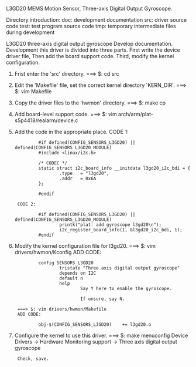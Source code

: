 L3GD20 MEMS Motion Sensor, Three-axis Digital Output Gyroscope.

Directory introduction:
        doc:    development documentation
        src:    driver source code
        test:   test program source code
        tmp:    temporary intermediate files during development

L3GD20 three-axis digital output gyroscope Develop documentation. Development
this driver is divided into three parts. First write the device driver file,
Then add the board support code. Third, modify the kernel configuration.

1. Frist enter the 'src' directory.
        ===> $: cd src
2. Edit the 'Makefile' file, set the correct kernel directory 'KERN_DIR'.
        ===> $: vim Makefile
3. Copy the driver files to the 'hwmon' directory.
        ===> $: make cp
4. Add board-level support code.
        ===> $: vim arch/arm/plat-s5p4418/realarm/device.c
5. Add the code in the appropriate place.
        CODE 1:

                #if defined(CONFIG_SENSORS_L3GD20) || defined(CONFIG_SENSORS_L3GD20_MODULE)
                #include <linux/i2c.h>

                /* CODEC */
                static struct i2c_board_info __initdata l3gd20_i2c_bdi = {
                        .type   = "l3gd20",
                        .addr   = 0x6A
                };

                #endif

        CODE 2:

                #if defined(CONFIG_SENSORS_L3GD20) || defined(CONFIG_SENSORS_L3GD20_MODULE)
                        printk("plat: add gyroscope l3gd20\n");
                        i2c_register_board_info(1, &l3gd20_i2c_bdi, 1);
                #endif
7. Modify the kernel configuration file for l3gd20.
        ===> $: vim drivers/hwmon/Kconfig
        ADD CODE:

                config SENSORS_L3GD20
                        tristate "Three axis digital output gyroscope"
                        depends on I2C
                        default n
                        help
                                Say Y here to enable the gyroscope.

                                If unsure, say N.

        ===> $: vim drivers/hwmon/Makefile
        ADD CODE:

                obj-$(CONFIG_SENSORS_L3GD20)    += l3gd20.o

8. Configure the kernel to use this driver.
        ===> $: make menuconfig
                Device Drivers -> Hardware Monitoring support -> Three axis digital output gyroscope

        Check, save.

